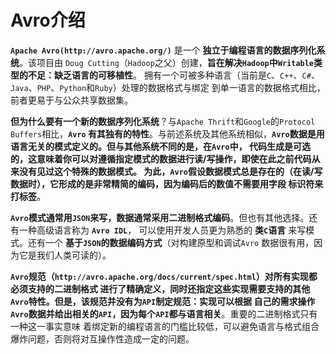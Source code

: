 Avro介绍
=============================================================================
**`Apache Avro(http://avro.apache.org/)`** 是一个 **独立于编程语言的数据序列化系统**。该项目由
`Doug Cutting`（`Hadoop`之父）创建，**旨在解决`Hadoop`中`Writable`类型的不足：缺乏语言的可移植性**。
拥有一个可被多种语言（当前是`C`、`C++`、`C#`、`Java`、`PHP`、`Python`和`Ruby`）处理的数据格式与绑定
到单一语言的数据格式相比，前者更易于与公众共享数据集。

**但为什么要有一个新的数据序列化系统**？与`Apache Thrift`和`Google`的`Protocol Buffers`相比，**`Avro`
有其独有的特性**。与前述系统及其他系统相似，**`Avro`数据是用语言无关的模式定义的。但与其他系统不同的是，在`Avro`中，
代码生成是可选的，这意味着你可以对遵循指定模式的数据进行读/写操作，即使在此之前代码从来没有见过这个特殊的数据模式。
为此，`Avro`假设数据模式总是存在的（在读/写数据时），它形成的是非常精简的编码，因为编码后的数值不需要用字段
标识符来打标签**。

**`Avro`模式通常用`JSON`来写，数据通常采用二进制格式编码**。但也有其他选择。还有一种高级语言称为 **`Avro IDL`**，
可以使用开发人员更为熟悉的 **类`C`语言** 来写模式。还有一个 **基于`JSON`的数据编码方式**（对构建原型和调试`Avro`
数据很有用，因为它是我们人类可读的）。

**`Avro`规范（`http://avro.apache.org/docs/current/spec.html`）对所有实现都必须支持的二进制格式
进行了精确定义，同时还指定这些实现需要支持的其他`Avro`特性。但是，该规范并没有为`API`制定规范：实现可以根据
自己的需求操作`Avro`数据并给出相关的`API`，因为每个`API`都与语言相关**。重要的二进制格式只有一种这一事实意味
着绑定新的编程语言的门槛比较低，可以避免语言与格式组合爆炸问题，否则将对互操作性造成一定的问题。



